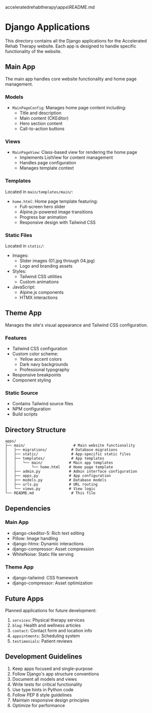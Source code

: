 acceleratedrehabtherapy\apps\README.md

# Django Applications

This directory contains all the Django applications for the Accelerated Rehab Therapy website. Each app is designed to handle specific functionality of the website.

## Main App

The main app handles core website functionality and home page management.

### Models
- `MainPageConfig`: Manages home page content including:
  - Title and description
  - Main content (CKEditor)
  - Hero section content
  - Call-to-action buttons

### Views
- `MainPageView`: Class-based view for rendering the home page
  - Implements ListView for content management
  - Handles page configuration
  - Manages template context

### Templates
Located in `main/templates/main/`:
- `home.html`: Home page template featuring:
  - Full-screen hero slider
  - Alpine.js-powered image transitions
  - Progress bar animation
  - Responsive design with Tailwind CSS

### Static Files
Located in `static/`:
- Images:
  - Slider images (01.jpg through 04.jpg)
  - Logo and branding assets
- Styles:
  - Tailwind CSS utilities
  - Custom animations
- JavaScript:
  - Alpine.js components
  - HTMX interactions

## Theme App

Manages the site's visual appearance and Tailwind CSS configuration.

### Features
- Tailwind CSS configuration
- Custom color scheme:
  - Yellow accent colors
  - Dark navy backgrounds
  - Professional typography
- Responsive breakpoints
- Component styling

### Static Source
- Contains Tailwind source files
- NPM configuration
- Build scripts

## Directory Structure
```
apps/
├── main/                      # Main website functionality
│   ├── migrations/           # Database migrations
│   ├── static/               # App-specific static files
│   ├── templates/            # App templates
│   │   └── main/            # Main app templates
│   │       └── home.html    # Home page template
│   ├── admin.py             # Admin interface configuration
│   ├── apps.py              # App configuration
│   ├── models.py            # Database models
│   ├── urls.py              # URL routing
│   └── views.py             # View logic
└── README.md                 # This file
```

## Dependencies

### Main App
- django-ckeditor-5: Rich text editing
- Pillow: Image handling
- django-htmx: Dynamic interactions
- django-compressor: Asset compression
- WhiteNoise: Static file serving

### Theme App
- django-tailwind: CSS framework
- django-compressor: Asset optimization

## Future Apps

Planned applications for future development:
1. `services`: Physical therapy services
2. `blog`: Health and wellness articles
3. `contact`: Contact form and location info
4. `appointments`: Scheduling system
5. `testimonials`: Patient reviews

## Development Guidelines

1. Keep apps focused and single-purpose
2. Follow Django's app structure conventions
3. Document all models and views
4. Write tests for critical functionality
5. Use type hints in Python code
6. Follow PEP 8 style guidelines
7. Maintain responsive design principles
8. Optimize for performance